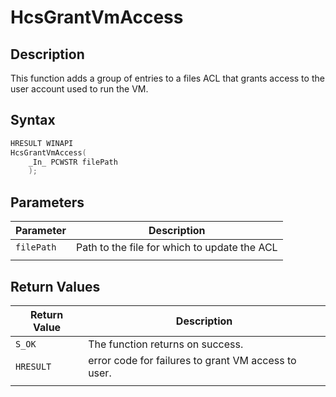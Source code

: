 # HcsGrantVmAccess

## Description

This function adds a group of entries to a files ACL that grants access to the user account used to run the VM. 

## Syntax

```cpp
HRESULT WINAPI
HcsGrantVmAccess(
    _In_ PCWSTR filePath
    );
```

## Parameters

|Parameter     |Description|
|---|---|
|`filePath`| Path to the file for which to update the ACL|
|    |    |

## Return Values

|Return Value | Description|
|---|---|
|`S_OK`|The function returns on success.|
|`HRESULT` | error code for failures to grant VM access to user.|
|    |    |
